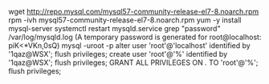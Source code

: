 wget http://repo.mysql.com/mysql57-community-release-el7-8.noarch.rpm
rpm -ivh mysql57-community-release-el7-8.noarch.rpm
yum -y install mysql-server
systemctl restart mysqld.service
grep "password" /var/log/mysqld.log
(A temporary password is generated for root@localhost: piK<*VKn,0sQ)
mysql -uroot -p
alter user 'root'@'localhost' identified by '1qaz@WSX';
flush privileges;
create user 'root'@'%' identified by '1qaz@WSX';
flush privileges;
GRANT ALL PRIVILEGES ON  *.* TO 'root'@'%';
flush privileges;
